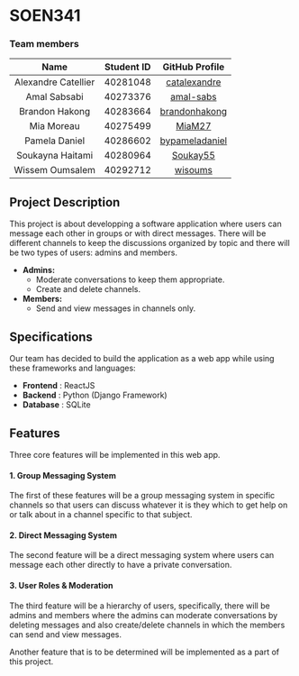 # SOEN341

### Team members
| Name                 | Student ID | GitHub Profile |
|:--------------------:|:----------:|:--------------:|
| Alexandre Catellier | 40281048    | [catalexandre](https://github.com/catalexandre) |
| Amal Sabsabi        | 40273376    | [amal-sabs](https://github.com/amal-sabs) |
| Brandon Hakong      | 40283664    | [brandonhakong](https://github.com/brandonhakong) |
| Mia Moreau          | 40275499    | [MiaM27](https://github.com/MiaM27) |
| Pamela Daniel       | 40286602    | [bypameladaniel](https://github.com/bypameladaniel) |
| Soukayna Haitami    | 40280964    | [Soukay55](https://github.com/Soukay55) |
| Wissem Oumsalem     | 40292712    | [wisoums](https://github.com/wisoums) |

## Project Description
This project is about developping a software application where users can message each other in groups or with direct messages. There will be different channels to keep the discussions organized by topic and there will be two types of users: admins and members.
- **Admins:** 
    - Moderate conversations to keep them appropriate.
    - Create and delete channels.
- **Members:** 
    - Send and view messages in channels only.
## Specifications
Our team has decided to build the application as a web app while using these frameworks and languages:

- **Frontend** : ReactJS  
- **Backend** : Python (Django Framework)
- **Database** : SQLite

## Features
Three core features will be implemented in this web app.

#### 1. Group Messaging System
The first of these features will be a group messaging system in specific channels so that users can discuss whatever it is they which to get help on or talk about in a channel specific to that subject.

#### 2. Direct Messaging System
The second feature will be a direct messaging system where users can message each other directly to have a private conversation.

#### 3. User Roles & Moderation
The third feature will be a hierarchy of users, specifically, there will be admins and members where the admins can moderate conversations by deleting messages and also create/delete channels in which the members can send and view messages.

Another feature that is to be determined will be implemented as a part of this project.